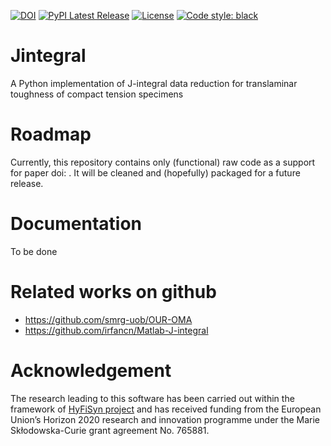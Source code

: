 [![DOI](https://zenodo.org/badge/563768686.svg)](https://zenodo.org/badge/latestdoi/563768686)
[![PyPI Latest Release](https://img.shields.io/pypi/v/jintegral.svg)](https://pypi.org/project/jintegral/)
[![License](https://img.shields.io/pypi/l/jintegral.svg)](LICENSE)
[![Code style: black](https://img.shields.io/badge/code%20style-black-000000.svg)](https://github.com/psf/black)


# Jintegral
A Python implementation of J-integral data reduction for translaminar toughness of compact tension specimens

# Roadmap 
Currently, this repository contains only (functional) raw code as a support for paper doi: .
It will be cleaned and (hopefully) packaged for a future release. 

# Documentation
To be done

# Related works on github

- https://github.com/smrg-uob/OUR-OMA
- https://github.com/irfancn/Matlab-J-integral

# Acknowledgement

The research leading to this software has been carried out within the framework of [HyFiSyn project](https://www.hyfisyn.eu/) and has received funding from the European Union’s Horizon 2020 research and innovation programme under the Marie Skłodowska-Curie grant agreement No. 765881. 
